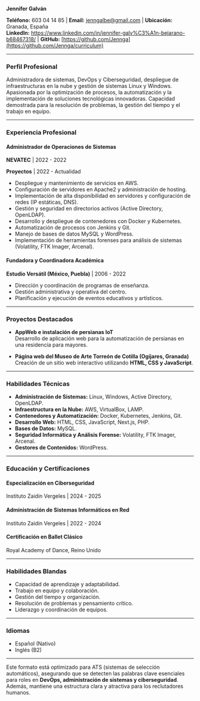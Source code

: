 **Jennifer Galván**

**Teléfono:** 603 04 14 85  |  **Email:** jenngalbe@gmail.com  |  **Ubicación:** Granada, España  
**LinkedIn:** https://www.linkedin.com/in/jennifer-galv%C3%A1n-bejarano-b68467318/  |  **GitHub:** [https://github.com/Jennga](https://github.com/Jennga/curriculum) 

---

### **Perfil Profesional**
Administradora de sistemas, DevOps y Ciberseguridad, despliegue de infraestructuras en la nube y gestión de sistemas Linux y Windows. Apasionada por la optimización de procesos, la automatización y la implementación de soluciones tecnológicas innovadoras. Capacidad demostrada para la resolución de problemas, la gestión del tiempo y el trabajo en equipo.

---

### **Experiencia Profesional**

#### **Administrador de Operaciones de Sistemas**  
**NEVATEC** | 2022 - 2022

**Proyectos** | 2022 - Actualidad
- Despliegue y mantenimiento de servicios en AWS.
- Configuración de servidores en Apache2 y administración de hosting.
- Implementación de alta disponibilidad en servidores y configuración de redes (IP estáticas, DNS).
- Gestión y seguridad en directorios activos (Active Directory, OpenLDAP).
- Desarrollo y despliegue de contenedores con Docker y Kubernetes.
- Automatización de procesos con Jenkins y Git.
- Manejo de bases de datos MySQL y WordPress.
- Implementación de herramientas forenses para análisis de sistemas (Volatility, FTK Imager, Arcenal).

#### **Fundadora y Coordinadora Académica**  
**Estudio Versátil (México, Puebla)** | 2006 - 2022  
- Dirección y coordinación de programas de enseñanza.
- Gestión administrativa y operativa del centro.
- Planificación y ejecución de eventos educativos y artísticos.

---

### **Proyectos Destacados**

- **AppWeb e instalación de persianas IoT**  
  Desarrollo de aplicación web para la automatización de persianas en una residencia para mayores.  

- **Página web del Museo de Arte Torreón de Cotilla (Ogíjares, Granada)**  
  Creación de un sitio web interactivo utilizando **HTML, CSS y JavaScript**.

---

### **Habilidades Técnicas**

- **Administración de Sistemas:** Linux, Windows, Active Directory, OpenLDAP.
- **Infraestructura en la Nube:** AWS, VirtualBox, LAMP.
- **Contenedores y Automatización:** Docker, Kubernetes, Jenkins, Git.
- **Desarrollo Web:** HTML, CSS, JavaScript, Next.js, PHP.
- **Bases de Datos:** MySQL.
- **Seguridad Informática y Análisis Forense:** Volatility, FTK Imager, Arcenal.
- **Gestores de Contenidos:** WordPress.

---

### **Educación y Certificaciones**

#### **Especialización en Ciberseguridad**  
Instituto Zaidin Vergeles | 2024 - 2025  

#### **Administración de Sistemas Informáticos en Red**  
Instituto Zaidin Vergeles | 2022 - 2024  

#### **Certificación en Ballet Clásico**  
Royal Academy of Dance, Reino Unido  

---

### **Habilidades Blandas**
- Capacidad de aprendizaje y adaptabilidad.
- Trabajo en equipo y colaboración.
- Gestión del tiempo y organización.
- Resolución de problemas y pensamiento crítico.
- Liderazgo y coordinación de equipos.

---

### **Idiomas**
- Español (Nativo)
- Inglés (B2)

---

Este formato está optimizado para ATS (sistemas de selección automáticos), asegurando que se detecten las palabras clave esenciales para roles en **DevOps, administración de sistemas y ciberseguridad**. Además, mantiene una estructura clara y atractiva para los reclutadores humanos.


